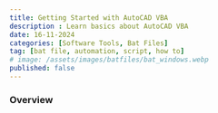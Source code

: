 ```yaml
---
title: Getting Started with AutoCAD VBA
description : Learn basics about AutoCAD VBA
date: 16-11-2024
categories: [Software Tools, Bat Files]
tag: [bat file, automation, script, how to]
# image: /assets/images/batfiles/bat_windows.webp
published: false
---
```


### Overview